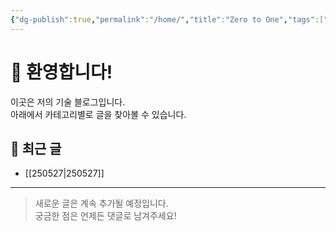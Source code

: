 ```yaml
---
{"dg-publish":true,"permalink":"/home/","title":"Zero to One","tags":["gardenEntry"],"dgShowLocalGraph":true,"dgShowFileTree":true,"dgEnableSearch":true,"dgShowToc":true,"created":"2025-05-27T13:25:46.129+09:00","updated":"2025-05-27T22:01:40.810+09:00"}
---
```


# 👋 환영합니다!

이곳은 저의 기술 블로그입니다.  
아래에서 카테고리별로 글을 찾아볼 수 있습니다.

## 📂 최근 글

- [[250527\|250527]]
---

> 새로운 글은 계속 추가될 예정입니다.  
> 궁금한 점은 언제든 댓글로 남겨주세요!
